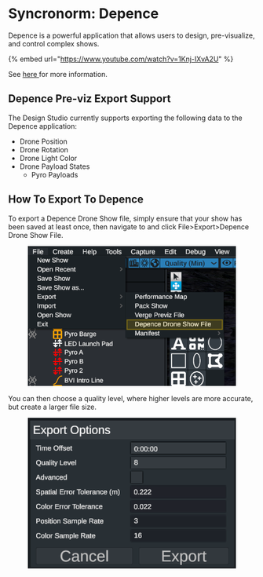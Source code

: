 # Syncronorm: Depence

Depence is a powerful application that allows users to design, pre-visualize, and control complex shows.

{% embed url="https://www.youtube.com/watch?v=1Knj-IXvA2U" %}

See [here ](https://www.syncronorm.com/products/depence2/overview)for more information.

## Depence Pre-viz Export Support

The Design Studio currently supports exporting the following data to the Depence application:

* Drone Position
* Drone Rotation
* Drone Light Color
* Drone Payload States
  * Pyro Payloads

## How To Export To Depence

To export a Depence Drone Show file, simply ensure that your show has been saved at least once, then navigate to and click File>Export>Depence Drone Show File.

<figure><img src="../../../.gitbook/assets/image.png" alt=""><figcaption></figcaption></figure>

You can then choose a quality level, where higher levels are more accurate, but create a larger file size.

<figure><img src="../../../.gitbook/assets/image (2).png" alt=""><figcaption></figcaption></figure>
